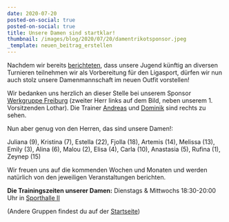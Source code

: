 ```yaml
---
date: 2020-07-20
posted-on-social: true
posted-on-social: true
title: Unsere Damen sind startklar!
thumbnail: /images/blog/2020/07/20/damentrikotsponsor.jpeg
_template: neuen_beitrag_erstellen
---
```


Nachdem wir bereits [berichteten](/neues-outfit-fur-unsere-jugend/), dass unsere Jugend künftig an diversen Turnieren teilnehmen wir als Vorbereitung für den Ligasport, dürfen wir nun auch stolz unsere Damenmannschaft im neuen Outfit vorstellen!

Wir bedanken uns herzlich an dieser Stelle bei unserem Sponsor [Werkgruppe Freiburg](https://www.werkgruppe-freiburg.de/) (zweiter Herr links auf dem Bild, neben unserem 1. Vorsitzenden Lothar). Die Trainer [Andreas](mailto:andreas@vcmuellheim.de) und [Dominik](mailto:dominik@vcmuellheim.de) sind rechts zu sehen.

Nun aber genug von den Herren, das sind unsere Damen!:

Juliana (9), Kristina (7), Estella (22), Fjolla (18), Artemis (14), Melissa (13), Emily (3), Alina (6), Malou (2), Elisa (4), Carla (10), Anastasia (5), Rufina (1), Zeynep (15)

Wir freuen uns auf die kommenden Wochen und Monaten und werden natürlich von den jeweiligen Veranstaltungen berichten.

**Die Trainingszeiten unserer Damen:** Dienstags & Mittwochs 18:30-20:00 Uhr in [Sporthalle II](https://goo.gl/maps/g3XhvCS9gpR2)

(Andere Gruppen findest du auf der [Startseite](https://vcmuellheim.de/#mannschaften))
